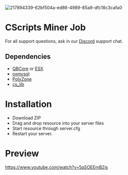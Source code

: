 ![217894339-62bf504a-ed86-4989-85a9-dfc18c3cafa0](https://user-images.githubusercontent.com/55330408/218162575-35841269-3222-410c-8392-d4eff1978fc1.png)

# CScripts Miner Job

For all support questions, ask in our [Discord](https://discord.gg/2kcXW3gRzg) support chat.

## Dependencies

- [QBCore](https://github.com/qbcore-framework/qb-core) or [ESX](https://github.com/esx-framework/esx_core)
- [oxmysql](https://github.com/overextended/oxmysql)
- [PolyZone](https://github.com/mkafrin/PolyZone)
- [cs_lib](https://github.com/CScripts-Network/cs_lib)
  
# Installation
* Download ZIP
* Drag and drop resource into your server files
* Start resource through server.cfg
* Restart your server.

# Preview
https://www.youtube.com/watch?v=5aSOEEmB2is
